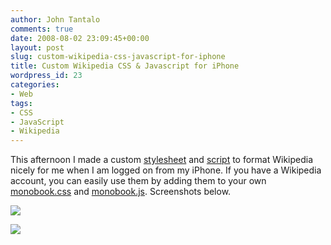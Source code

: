 ```yaml
---
author: John Tantalo
comments: true
date: 2008-08-02 23:09:45+00:00
layout: post
slug: custom-wikipedia-css-javascript-for-iphone
title: Custom Wikipedia CSS & Javascript for iPhone
wordpress_id: 23
categories:
- Web
tags:
- CSS
- JavaScript
- Wikipedia
---
```


This afternoon I made a custom [stylesheet](http://en.wikipedia.org/wiki/User:Beefyt/monobook.css) and [script](http://en.wikipedia.org/wiki/User:Beefyt/monobook.js) to format Wikipedia nicely for me when I am logged on from my iPhone. If you have a Wikipedia account, you can easily use them by adding them to your own [monobook.css](http://en.wikipedia.org/wiki/Special:MyPage/monobook.css) and [monobook.js](http://en.wikipedia.org/wiki/Special:MyPage/monobook.js). Screenshots below.





[![](http://www.johntantalo.com/blog/wp-content/uploads/2008/08/portrait.png)](http://www.johntantalo.com/blog/wp-content/uploads/2008/08/portrait.png)





[![](http://www.johntantalo.com/blog/wp-content/uploads/2008/08/landscape.png)](http://www.johntantalo.com/blog/wp-content/uploads/2008/08/landscape.png)
